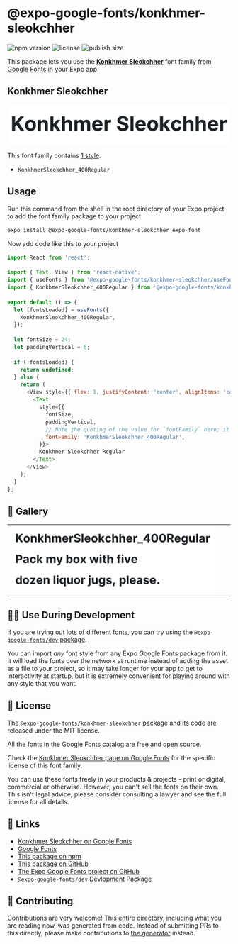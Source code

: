# @expo-google-fonts/konkhmer-sleokchher

![npm version](https://flat.badgen.net/npm/v/@expo-google-fonts/konkhmer-sleokchher)
![license](https://flat.badgen.net/github/license/expo/google-fonts)
![publish size](https://flat.badgen.net/packagephobia/install/@expo-google-fonts/konkhmer-sleokchher)

This package lets you use the [**Konkhmer Sleokchher**](https://fonts.google.com/specimen/Konkhmer+Sleokchher) font family from [Google Fonts](https://fonts.google.com/) in your Expo app.

## Konkhmer Sleokchher

![Konkhmer Sleokchher](./font-family.png)

This font family contains [1 style](#-gallery).

- `KonkhmerSleokchher_400Regular`

## Usage

Run this command from the shell in the root directory of your Expo project to add the font family package to your project
```sh
expo install @expo-google-fonts/konkhmer-sleokchher expo-font
```

Now add code like this to your project
```js
import React from 'react';

import { Text, View } from 'react-native';
import { useFonts } from '@expo-google-fonts/konkhmer-sleokchher/useFonts';
import { KonkhmerSleokchher_400Regular } from '@expo-google-fonts/konkhmer-sleokchher/400Regular';

export default () => {
  let [fontsLoaded] = useFonts({
    KonkhmerSleokchher_400Regular,
  });

  let fontSize = 24;
  let paddingVertical = 6;

  if (!fontsLoaded) {
    return undefined;
  } else {
    return (
      <View style={{ flex: 1, justifyContent: 'center', alignItems: 'center' }}>
        <Text
          style={{
            fontSize,
            paddingVertical,
            // Note the quoting of the value for `fontFamily` here; it expects a string!
            fontFamily: 'KonkhmerSleokchher_400Regular',
          }}>
          Konkhmer Sleokchher Regular
        </Text>
      </View>
    );
  }
};

```

## 🔡 Gallery


||||
|-|-|-|
|![KonkhmerSleokchher_400Regular](.//400Regular/KonkhmerSleokchher_400Regular.ttf.png)||||


## 👩‍💻 Use During Development

If you are trying out lots of different fonts, you can try using the [`@expo-google-fonts/dev` package](https://github.com/expo/google-fonts/tree/master/font-packages/dev#readme).

You can import *any* font style from any Expo Google Fonts package from it. It will load the fonts
over the network at runtime instead of adding the asset as a file to your project, so it may take longer
for your app to get to interactivity at startup, but it is extremely convenient
for playing around with any style that you want.

## 📖 License

The `@expo-google-fonts/konkhmer-sleokchher` package and its code are released under the MIT license.

All the fonts in the Google Fonts catalog are free and open source.

Check the [Konkhmer Sleokchher page on Google Fonts](https://fonts.google.com/specimen/Konkhmer+Sleokchher) for the specific license of this font family.

You can use these fonts freely in your products & projects - print or digital, commercial or otherwise. However, you can't sell the fonts on their own. This isn't legal advice, please consider consulting a lawyer and see the full license for all details.

## 🔗 Links

- [Konkhmer Sleokchher on Google Fonts](https://fonts.google.com/specimen/Konkhmer+Sleokchher)
- [Google Fonts](https://fonts.google.com/)
- [This package on npm](https://www.npmjs.com/package/@expo-google-fonts/konkhmer-sleokchher)
- [This package on GitHub](https://github.com/expo/google-fonts/tree/master/font-packages/konkhmer-sleokchher)
- [The Expo Google Fonts project on GitHub](https://github.com/expo/google-fonts)
- [`@expo-google-fonts/dev` Devlopment Package](https://github.com/expo/google-fonts/tree/master/font-packages/dev)

## 🤝 Contributing

Contributions are very welcome! This entire directory, including what you are reading now, was generated from code. Instead of submitting PRs to this directly, please make contributions to [the generator](https://github.com/expo/google-fonts/tree/master/packages/generator) instead.
